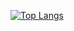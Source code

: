 [![Top Langs](https://github-readme-stats.vercel.app/api/top-langs/?username=fightinggg&hide=typescript,glsl,css,html)](https://github.com/fightinggg/github-readme-stats)
